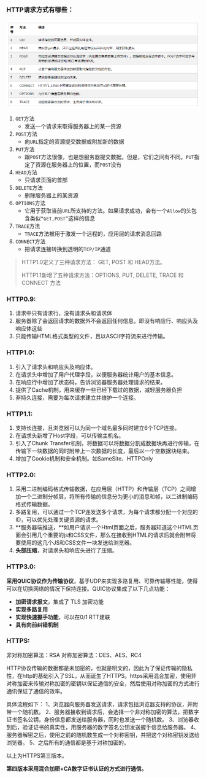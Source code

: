 ### HTTP请求方式有哪些：

![img](./img/1418466-20180810112625596-2103906128.png)

1. `GET`方法
   - 发送一个请求来取得服务器上的某一资源
2. `POST`方法
   - 向`URL`指定的资源提交数据或附加新的数据
3. `PUT`方法
   - 跟`POST`方法很像，也是想服务器提交数据。但是，它们之间有不同。`PUT`指定了资源在服务器上的位置，而`POST`没有
4. `HEAD`方法
   - 只请求页面的首部
5. `DELETE`方法
   - 删除服务器上的某资源
6. `OPTIONS`方法
   - 它用于获取当前`URL`所支持的方法。如果请求成功，会有一个`Allow`的头包含类似`“GET,POST”`这样的信息
7. `TRACE`方法
   - `TRACE`方法被用于激发一个远程的，应用层的请求消息回路
8. `CONNECT`方法
   - 把请求连接转换到透明的`TCP/IP`通道

> HTTP1.0定义了三种请求方法： GET, POST 和 HEAD方法。
>
> HTTP1.1新增了五种请求方法：OPTIONS, PUT, DELETE, TRACE 和 CONNECT 方法

### HTTP0.9:

1. 请求中只有请求行，没有请求头和请求体
2. 服务器除了会返回请求的数据外不会返回任何信息，即没有响应行、响应头及响应体这些
3. 只能传输HTML格式类型的文件，且以ASCII字符流来进行传输。

### HTTP1.0:

1. 引入了请求头和响应头及响应体。
2. 在请求头中增加了用户代理字段，以便服务器统计用户的基本信息。
3. 在响应行中增加了状态码，告诉浏览器服务器处理请求的结果。
4. 提供了Cache机制，用来缓存一些已经下载过的数据，减轻服务器负担
5. 非持久连接，需要为每次请求建立并维护一个连接。

### HTTP1.1:

1. 支持长连接，且浏览器可以为同一个域名最多同时建立6个TCP连接。
2. 在请求头新增了Host字段，可以传输主机名。
3. 引入了Chunk Transfer机制，将数据可以将数据分割成数据块再进行传输，在传输下一块数据的同时附带上一次数据的长度，最后以一个空数据块结束。
4. 增加了Cookie机制和安全机制。如SameSite、HTTPOnly

### HTTP2.0:

1. 采用二进制编码格式传输数据，在应用层（HTTP）和传输层（TCP）之间增加一个二进制分帧层，将所有传输的信息分为更小的消息和帧，以二进制编码格式传输数据。
2. 多路复用，可以通过一个TCP连发送多个请求，为每个请求都分配一个对应的ID，可以优先处理关键资源的请求。
3. **服务器端推送，**如用户请求一个Html页面之后，服务器知道这个HTML页面会引用几个重要的js和CSS文件，那么在接收到HTML的请求后就会附带将要使用的这几个JS和CSS文件一块发送给浏览器。
4. **头部压缩**，对请求头和响应头进行了压缩。

### HTTP3.0:

**采用QUIC协议作为传输协议**，基于UDP来实现多路复用、可靠传输等性能，使得可以在切换网络的情况下保持连接。QUIC协议集成了以下几点功能：

- **加密请求报文**，集成了 TLS 加密功能
- **实现多路复用**
- **实现快速握手功能**，可以在0/1 RTT建联
- **具有向前纠错机制**

### HTTPS:

非对称加密算法：RSA
对称加密算法：DES、AES、RC4	

​	HTTP协议传输的数据都是未加密的，也就是明文的，因此为了保证传输的隐私性，在http的基础引入了SSL，从而诞生了HTTPS。https采用混合加密，使用非对称加密来传输对称加密的密钥以保证通信的安全，然后使用对称加密的方式进行通讯保证了通信的效率。

具体流程如下：
1、浏览器向服务器发送请求，请求包括浏览器支持的协议，并附带一个随机数。
2、服务器接收到请求后，会选择一个非对称加密的算法，把数字证书签名公钥，身份信息都发送给服务器，同时也发送一个随机数。
3、浏览器收到后，验证证书的真实性，用服务器的数字签名公钥发送握手信息给服务器。
4、服务器解密之后，使用之前的随机数生成一个对称密钥，并把这个对称密钥发送给浏览器。
5、之后所有的通信都是基于对称加密的。

以上为HTTPS第三版本。

**第四版本采用混合加密+CA数字证书认证的方式进行通信。**